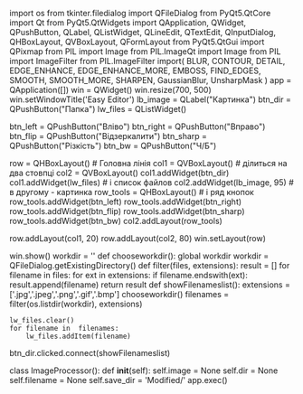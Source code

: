import os
from tkinter.filedialog import QFileDialog
from PyQt5.QtCore import Qt
from PyQt5.QtWidgets import QApplication, QWidget, QPushButton, QLabel, QListWidget, QLineEdit, QTextEdit, QInputDialog, \
    QHBoxLayout, QVBoxLayout, QFormLayout
from PyQt5.QtGui import QPixmap
from PIL import Image
from PIL.ImageQt import Image
from PIL import ImageFilter
from PIL.ImageFilter import(
    BLUR, CONTOUR, DETAIL, EDGE_ENHANCE, EDGE_ENHANCE_MORE,
    EMBOSS, FIND_EDGES, SMOOTH, SMOOTH_MORE, SHARPEN,
    GaussianBlur, UnsharpMask
)
app = QApplication([])
win = QWidget()
win.resize(700, 500)
win.setWindowTitle('Easy Editor')
lb_image = QLabel("Картинка")
btn_dir = QPushButton("Папка")
lw_files = QListWidget()
 
btn_left = QPushButton("Вліво")
btn_right = QPushButton("Вправо")
btn_flip = QPushButton("Відзеркалити")
btn_sharp = QPushButton("Різкість")
btn_bw = QPushButton("Ч/Б")
 
row = QHBoxLayout()          # Головна лінія
col1 = QVBoxLayout()         # ділиться на два стовпці
col2 = QVBoxLayout()
col1.addWidget(btn_dir)
col1.addWidget(lw_files)     # і список файлов
col2.addWidget(lb_image, 95) # в другому - картинка
row_tools = QHBoxLayout()    # і ряд кнопок
row_tools.addWidget(btn_left)
row_tools.addWidget(btn_right)
row_tools.addWidget(btn_flip)
row_tools.addWidget(btn_sharp)
row_tools.addWidget(btn_bw)
col2.addLayout(row_tools)
 
row.addLayout(col1, 20)
row.addLayout(col2, 80)
win.setLayout(row)
 
win.show()
workdir = ''
def chooseworkdir():
    global workdir
    workdir = QFileDialog.getExistingDirectory()
def filter(files, extensions):
    result = []
    for filename in files:
        for ext in extensions:
            if filename.endswith(ext):
                result.append(filename)
    return result
def showFilenameslist():
    extensions = ['.jpg','.jpeg','.png','.gif','.bmp']
    chooseworkdir()
    filenames = filter(os.listdir(workdir), extensions)

    lw_files.clear()
    for filename in  filenames:
        lw_files.addItem(filename)

btn_dir.clicked.connect(showFilenameslist)

class ImageProcessor():
    def __init__(self):
        self.image = None
        self.dir = None
        self.filename = None
        self.save_dir = 'Modified/'
app.exec()

